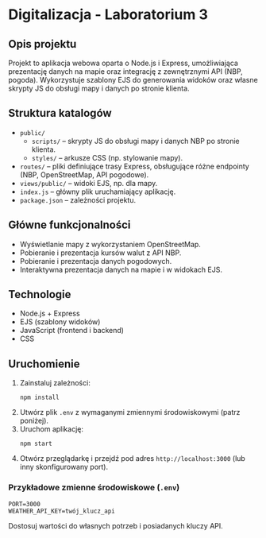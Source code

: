 # Digitalizacja - Laboratorium 3

## Opis projektu

Projekt to aplikacja webowa oparta o Node.js i Express, umożliwiająca prezentację danych na mapie oraz integrację z zewnętrznymi API (NBP, pogoda). Wykorzystuje szablony EJS do generowania widoków oraz własne skrypty JS do obsługi mapy i danych po stronie klienta.

## Struktura katalogów

- `public/`
  - `scripts/` – skrypty JS do obsługi mapy i danych NBP po stronie klienta.
  - `styles/` – arkusze CSS (np. stylowanie mapy).
- `routes/` – pliki definiujące trasy Express, obsługujące różne endpointy (NBP, OpenStreetMap, API pogodowe).
- `views/public/` – widoki EJS, np. dla mapy.
- `index.js` – główny plik uruchamiający aplikację.
- `package.json` – zależności projektu.

## Główne funkcjonalności

- Wyświetlanie mapy z wykorzystaniem OpenStreetMap.
- Pobieranie i prezentacja kursów walut z API NBP.
- Pobieranie i prezentacja danych pogodowych.
- Interaktywna prezentacja danych na mapie i w widokach EJS.

## Technologie

- Node.js + Express
- EJS (szablony widoków)
- JavaScript (frontend i backend)
- CSS

## Uruchomienie

1. Zainstaluj zależności:
   ```
   npm install
   ```
2. Utwórz plik `.env` z wymaganymi zmiennymi środowiskowymi (patrz poniżej).
3. Uruchom aplikację:
   ```
   npm start
   ```
4. Otwórz przeglądarkę i przejdź pod adres `http://localhost:3000` (lub inny skonfigurowany port).

### Przykładowe zmienne środowiskowe (`.env`)

```
PORT=3000
WEATHER_API_KEY=twój_klucz_api
```

Dostosuj wartości do własnych potrzeb i posiadanych kluczy API.
